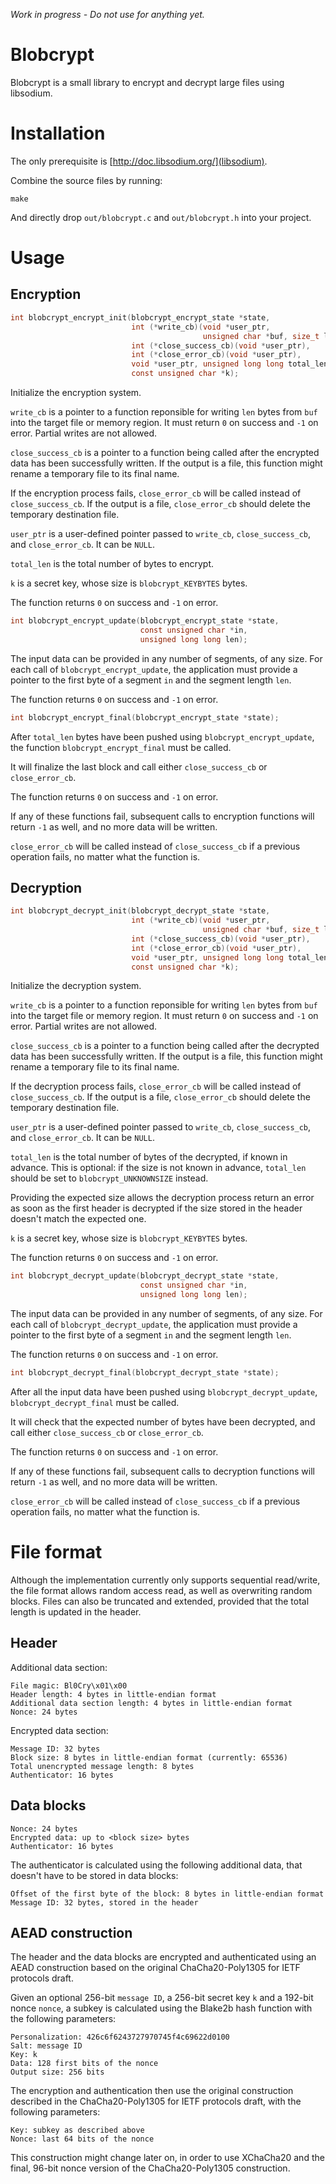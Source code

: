 *Work in progress - Do not use for anything yet.*

Blobcrypt
=========

Blobcrypt is a small library to encrypt and decrypt large files using libsodium.

Installation
============

The only prerequisite is [http://doc.libsodium.org/](libsodium).

Combine the source files by running:

    make
    
And directly drop `out/blobcrypt.c` and `out/blobcrypt.h` into your project.

Usage
=====

Encryption
----------

```c
int blobcrypt_encrypt_init(blobcrypt_encrypt_state *state,
                           int (*write_cb)(void *user_ptr,
                                           unsigned char *buf, size_t len),
                           int (*close_success_cb)(void *user_ptr),
                           int (*close_error_cb)(void *user_ptr),
                           void *user_ptr, unsigned long long total_len,
                           const unsigned char *k);
```                           

Initialize the encryption system.

`write_cb` is a pointer to a function reponsible for writing `len`
bytes from `buf` into the target file or memory region.
It must return `0` on success and `-1` on error. Partial writes are
not allowed.

`close_success_cb` is a pointer to a function being called after the
encrypted data has been successfully written. If the output is a file,
this function might rename a temporary file to its final name.

If the encryption process fails, `close_error_cb` will be called
instead of `close_success_cb`. If the output is a file,
`close_error_cb` should delete the temporary destination file.

`user_ptr` is a user-defined pointer passed to `write_cb`,
`close_success_cb`, and `close_error_cb`. It can be `NULL`.

`total_len` is the total number of bytes to encrypt.

`k` is a secret key, whose size is `blobcrypt_KEYBYTES` bytes.

The function returns `0` on success and `-1` on error.

```c
int blobcrypt_encrypt_update(blobcrypt_encrypt_state *state,
                             const unsigned char *in,
                             unsigned long long len);
```                             

The input data can be provided in any number of segments, of any size.
For each call of `blobcrypt_encrypt_update`, the application must
provide a pointer to the first byte of a segment `in` and the segment
length `len`.

The function returns `0` on success and `-1` on error.

```c
int blobcrypt_encrypt_final(blobcrypt_encrypt_state *state);
```

After `total_len` bytes have been pushed using
`blobcrypt_encrypt_update`, the function `blobcrypt_encrypt_final`
must be called.

It will finalize the last block and call either `close_success_cb` or
`close_error_cb`.

The function returns `0` on success and `-1` on error.

If any of these functions fail, subsequent calls to encryption
functions will return `-1` as well, and no more data will be written.

`close_error_cb` will be called instead of `close_success_cb` if a
previous operation fails, no matter what the function is.

Decryption
----------

```c
int blobcrypt_decrypt_init(blobcrypt_decrypt_state *state,
                           int (*write_cb)(void *user_ptr,
                                           unsigned char *buf, size_t len),
                           int (*close_success_cb)(void *user_ptr),
                           int (*close_error_cb)(void *user_ptr),
                           void *user_ptr, unsigned long long total_len,
                           const unsigned char *k);
```

Initialize the decryption system.

`write_cb` is a pointer to a function reponsible for writing `len`
bytes from `buf` into the target file or memory region.
It must return `0` on success and `-1` on error. Partial writes are
not allowed.

`close_success_cb` is a pointer to a function being called after the
decrypted data has been successfully written. If the output is a file,
this function might rename a temporary file to its final name.

If the decryption process fails, `close_error_cb` will be called
instead of `close_success_cb`. If the output is a file,
`close_error_cb` should delete the temporary destination file.

`user_ptr` is a user-defined pointer passed to `write_cb`,
`close_success_cb`, and `close_error_cb`. It can be `NULL`.

`total_len` is the total number of bytes of the decrypted, if known in
advance. This is optional: if the size is not known in advance,
`total_len` should be set to `blobcrypt_UNKNOWNSIZE` instead.

Providing the expected size allows the decryption process return an
error as soon as the first header is decrypted if the size stored in
the header doesn't match the expected one.

`k` is a secret key, whose size is `blobcrypt_KEYBYTES` bytes.

The function returns `0` on success and `-1` on error.

```c
int blobcrypt_decrypt_update(blobcrypt_decrypt_state *state,
                             const unsigned char *in,
                             unsigned long long len);
```

The input data can be provided in any number of segments, of any size.
For each call of `blobcrypt_decrypt_update`, the application must
provide a pointer to the first byte of a segment `in` and the segment
length `len`.

The function returns `0` on success and `-1` on error.

```c
int blobcrypt_decrypt_final(blobcrypt_decrypt_state *state);
```

After all the input data have been pushed using
`blobcrypt_decrypt_update`, `blobcrypt_decrypt_final` must be called.

It will check that the expected number of bytes have been decrypted, and
call either `close_success_cb` or `close_error_cb`.

The function returns `0` on success and `-1` on error.

If any of these functions fail, subsequent calls to decryption
functions will return `-1` as well, and no more data will be written.

`close_error_cb` will be called instead of `close_success_cb` if a
previous operation fails, no matter what the function is.

File format
===========

Although the implementation currently only supports sequential
read/write, the file format allows random access read, as well as
overwriting random blocks. Files can also be truncated and extended,
provided that the total length is updated in the header.

Header
------

Additional data section:

    File magic: Bl0Cry\x01\x00
    Header length: 4 bytes in little-endian format
    Additional data section length: 4 bytes in little-endian format
    Nonce: 24 bytes

Encrypted data section:

    Message ID: 32 bytes
    Block size: 8 bytes in little-endian format (currently: 65536)
    Total unencrypted message length: 8 bytes
    Authenticator: 16 bytes

Data blocks
-----------

    Nonce: 24 bytes
    Encrypted data: up to <block size> bytes
    Authenticator: 16 bytes

The authenticator is calculated using the following additional data,
that doesn't have to be stored in data blocks:

    Offset of the first byte of the block: 8 bytes in little-endian format
    Message ID: 32 bytes, stored in the header

AEAD construction
-----------------

The header and the data blocks are encrypted and authenticated using
an AEAD construction based on the original ChaCha20-Poly1305 for IETF
protocols draft.

Given an optional 256-bit `message ID`, a 256-bit secret key `k` and a
192-bit nonce `nonce`, a subkey is calculated using the Blake2b hash
function with the following parameters:

    Personalization: 426c6f6243727970745f4c69622d0100
    Salt: message ID
    Key: k
    Data: 128 first bits of the nonce
    Output size: 256 bits

The encryption and authentication then use the original construction
described in the ChaCha20-Poly1305 for IETF protocols draft, with the
following parameters:

    Key: subkey as described above
    Nonce: last 64 bits of the nonce

This construction might change later on, in order to use XChaCha20 and
the final, 96-bit nonce version of the ChaCha20-Poly1305 construction.
